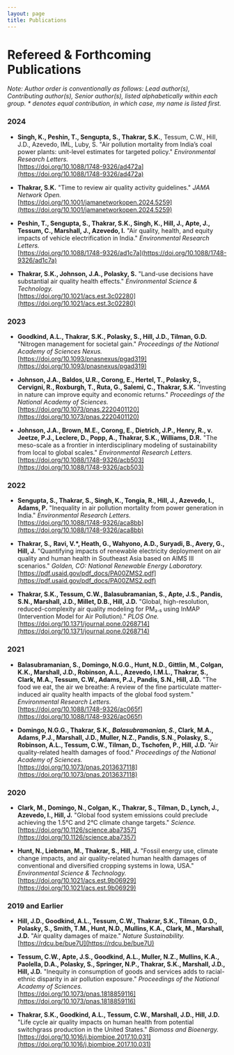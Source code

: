 ```yaml
---
layout: page
title: Publications
---
```


# Refereed & Forthcoming Publications

*Note: Author order is conventionally as follows: Lead author(s), Contributing author(s), Senior author(s), listed alphabetically within each group. * denotes equal contribution, in which case, my name is listed first.*

### 2024

- **Singh, K., Peshin, T., Sengupta, S., Thakrar, S.K.**, Tessum, C.W., Hill, J.D., Azevedo, IML, Luby, S. "Air pollution mortality from India’s coal power plants: unit-level estimates for targeted policy." *Environmental Research Letters.*  
  [https://doi.org/10.1088/1748-9326/ad472a](https://doi.org/10.1088/1748-9326/ad472a)

- **Thakrar, S.K.** "Time to review air quality activity guidelines." *JAMA Network Open.*  
  [https://doi.org/10.1001/jamanetworkopen.2024.5259](https://doi.org/10.1001/jamanetworkopen.2024.5259)

- **Peshin, T., Sengupta, S., Thakrar, S.K., Singh, K., Hill, J., Apte, J., Tessum, C., Marshall, J., Azevedo, I.** "Air quality, health, and equity impacts of vehicle electrification in India." *Environmental Research Letters.*  
  [https://doi.org/10.1088/1748-9326/ad1c7a](https://doi.org/10.1088/1748-9326/ad1c7a)

- **Thakrar, S.K., Johnson, J.A., Polasky, S.** "Land-use decisions have substantial air quality health effects." *Environmental Science & Technology.*  
  [https://doi.org/10.1021/acs.est.3c02280](https://doi.org/10.1021/acs.est.3c02280)

### 2023

- **Goodkind, A.L., Thakrar, S.K., Polasky, S., Hill, J.D., Tilman, G.D.** "Nitrogen management for societal gain." *Proceedings of the National Academy of Sciences Nexus.*  
  [https://doi.org/10.1093/pnasnexus/pgad319](https://doi.org/10.1093/pnasnexus/pgad319)

- **Johnson, J.A., Baldos, U.R., Corong, E., Hertel, T., Polasky, S., Cervigni, R., Roxburgh, T., Ruta, G., Salemi, C., Thakrar, S.K.** "Investing in nature can improve equity and economic returns." *Proceedings of the National Academy of Sciences.*  
  [https://doi.org/10.1073/pnas.2220401120](https://doi.org/10.1073/pnas.2220401120)

- **Johnson, J.A., Brown, M.E., Corong, E., Dietrich, J.P., Henry, R., v. Jeetze, P.J., Leclere, D., Popp, A., Thakrar, S.K., Williams, D.R.** "The meso-scale as a frontier in interdisciplinary modeling of sustainability from local to global scales." *Environmental Research Letters.*  
  [https://doi.org/10.1088/1748-9326/acb503](https://doi.org/10.1088/1748-9326/acb503)

### 2022

- **Sengupta, S., Thakrar, S., Singh, K., Tongia, R., Hill, J., Azevedo, I., Adams, P.** "Inequality in air pollution mortality from power generation in India." *Environmental Research Letters.*  
  [https://doi.org/10.1088/1748-9326/aca8bb](https://doi.org/10.1088/1748-9326/aca8bb)

- **Thakrar, S.*,* Ravi, V.*, Heath, G., Wahyono, A.D., Suryadi, B., Avery, G., Hill, J.** "Quantifying impacts of renewable electricity deployment on air quality and human health in Southeast Asia based on AIMS III scenarios." *Golden, CO: National Renewable Energy Laboratory.*  
  [https://pdf.usaid.gov/pdf_docs/PA00ZMS2.pdf](https://pdf.usaid.gov/pdf_docs/PA00ZMS2.pdf)

- **Thakrar, S.K., Tessum, C.W., Balasubramanian, S., Apte, J.S., Pandis, S.N., Marshall, J.D., Millet, D.B., Hill, J.D.** "Global, high-resolution, reduced-complexity air quality modeling for PM₂.₅ using InMAP (Intervention Model for Air Pollution)." *PLOS One.*  
  [https://doi.org/10.1371/journal.pone.0268714](https://doi.org/10.1371/journal.pone.0268714)

### 2021

- **Balasubramanian, S., Domingo, N.G.G., Hunt, N.D., Gittlin, M., Colgan, K.K., Marshall, J.D., Robinson, A.L., Azevedo, I.M.L., Thakrar, S., Clark, M.A., Tessum, C.W., Adams, P.J., Pandis, S.N., Hill, J.D.** "The food we eat, the air we breathe: A review of the fine particulate matter-induced air quality health impacts of the global food system." *Environmental Research Letters.*  
  [https://doi.org/10.1088/1748-9326/ac065f](https://doi.org/10.1088/1748-9326/ac065f)

- **Domingo, N.G.G., Thakrar, S.K.*, Balasubramanian, S.*, Clark, M.A., Adams, P.J., Marshall, J.D., Muller, N.Z., Pandis, S.N., Polasky, S., Robinson, A.L., Tessum, C.W., Tilman, D., Tschofen, P., Hill, J.D.** "Air quality-related health damages of food." *Proceedings of the National Academy of Sciences.*  
  [https://doi.org/10.1073/pnas.2013637118](https://doi.org/10.1073/pnas.2013637118)

### 2020

- **Clark, M., Domingo, N., Colgan, K., Thakrar, S., Tilman, D., Lynch, J., Azevedo, I., Hill, J.** "Global food system emissions could preclude achieving the 1.5°C and 2°C climate change targets." *Science.*  
  [https://doi.org/10.1126/science.aba7357](https://doi.org/10.1126/science.aba7357)

- **Hunt, N., Liebman, M., Thakrar, S., Hill, J.** "Fossil energy use, climate change impacts, and air quality-related human health damages of conventional and diversified cropping systems in Iowa, USA." *Environmental Science & Technology.*  
  [https://doi.org/10.1021/acs.est.9b06929](https://doi.org/10.1021/acs.est.9b06929)

### 2019 and Earlier

- **Hill, J.D., Goodkind, A.L., Tessum, C.W., Thakrar, S.K., Tilman, G.D., Polasky, S., Smith, T.M., Hunt, N.D., Mullins, K.A., Clark, M., Marshall, J.D.** "Air quality damages of maize." *Nature Sustainability.*  
  [https://rdcu.be/bue7U](https://rdcu.be/bue7U)

- **Tessum, C.W., Apte, J.S., Goodkind, A.L., Muller, N.Z., Mullins, K.A., Paolella, D.A., Polasky, S., Springer, N.P., Thakrar, S.K., Marshall, J.D., Hill, J.D.** "Inequity in consumption of goods and services adds to racial-ethnic disparity in air pollution exposure." *Proceedings of the National Academy of Sciences.*  
  [https://doi.org/10.1073/pnas.1818859116](https://doi.org/10.1073/pnas.1818859116)

- **Thakrar, S.K., Goodkind, A.L., Tessum, C.W., Marshall, J.D., Hill, J.D.** "Life cycle air quality impacts on human health from potential switchgrass production in the United States." *Biomass and Bioenergy.*  
  [https://doi.org/10.1016/j.biombioe.2017.10.031](https://doi.org/10.1016/j.biombioe.2017.10.031)
